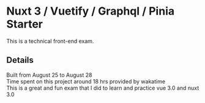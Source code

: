 # Nuxt 3 / Vuetify / Graphql / Pinia Starter

This is a technical front-end exam. <br/>

## Details

Built from August 25 to August 28 <br/>
Time spent on this project around 18 hrs provided by wakatime <br/>
This is a great and fun exam that I did to learn and practice vue 3.0 and nuxt 3.0 <br/>
